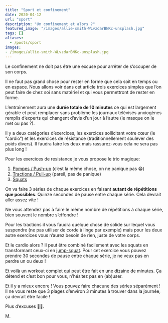 ```yaml
---
title: "Sport et confinement"
date: 2020-04-12
url: "sport"
description: "Un confinement et alors ?"
featured_image: "/images/allie-smith-WLvzdarBNKc-unsplash.jpg"
tags: []
aliases:
  - /posts/sport
images:
- /images/allie-smith-WLvzdarBNKc-unsplash.jpg
---
```


Le confinement ne doit pas être une excuse pour arrêter de s’occuper de son corps.
<!--more-->
Il ne faut pas grand chose pour rester en forme que cela soit en temps ou en espace. Nous allons voir dans cet article trois exercices simples que l’on peut faire de chez soi sans matériel et qui vous permettront de rester en forme.

L’entraînement aura une **durée totale de 10 minutes** ce qui est largement gérable et peut remplacer sans problème les journaux télévisés anxiogènes remplis d’experts qui changent d’avis d’un jour à l’autre (le masque on le met ou pas ?).

Il y a deux catégories d’exercices, les exercices sollicitant votre cœur (le “cardio“) et les exercices de résistance (traditionnellement soulever des poids divers). Il faudra faire les deux mais rassurez-vous cela ne sera pas plus long !

Pour les exercices de resistance je vous propose le trio magique:

1. [Pompes / Push-up](https://www.youtube.com/watch?v=IODxDxX7oi4) (c’est la même chose, on ne panique pas 😁)
2. [Tractions / Pull-up](https://www.youtube.com/watch?v=eGo4IYlbE5g) (pareil, pas de panique)
3. [Squats](https://www.youtube.com/watch?v=X0qC1k0Zi6k)


On va faire 3 séries de chaque exercices en faisant **autant de répétitions que possibles**. Quinze secondes de pause entre chaque série. Cela devrait aller assez vite !

Ne vous attendez pas à faire le même nombre de répétitions à chaque série, bien souvent le nombre s’effondre !

Pour les tractions il vous faudra quelque chose de solide sur lequel vous suspendre (ne pas utiliser de corde à linge par exemple) mais pour les deux autre exercices vous n’aurez besoin de rien, juste de votre corps.

Et le cardio alors ? Il peut être combiné facilement avec les squats en transformant ceux-ci en [jump-squat](https://youtu.be/eUl1Ttx8b98?t=65).
Pour cet exercice vous pouvez prendre 30 secondes de pause entre chaque série, je ne veux pas en perdre un ou deux !

Et voilà un workout complet qui peut être fait en une dizaine de minutes. Ça détend et c’est bon pour vous, n’hésitez pas en (ab)user.

Et il y a mieux encore ! Vous pouvez faire chacune des séries séparément ! Il ne vous reste que 3 plages d’environ 3 minutes à trouver dans la journée, ça devrait être facile !

Plus d’excuses 👊💪.

M.
